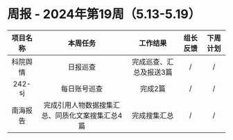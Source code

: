 
# 周报 - 2024年第19周（5.13-5.19）


|  项目名称  | 本周任务 | 工作结果 | 组长反馈 |  下周计划| 
|:----------:|:--------:|:--------:|:--------:|:--------:|
| 科院舆情  | 日报巡查 |完成巡查、汇总及报送3篇 |   /   |     / |
|  242-sj    | 每日账号巡查 |完成2篇  |   /   |     / |
| 南海报告 | 完成引用人物数据搜集汇总、同质化文案搜集汇总4篇|完成搜集汇总  |   /   |     / |
